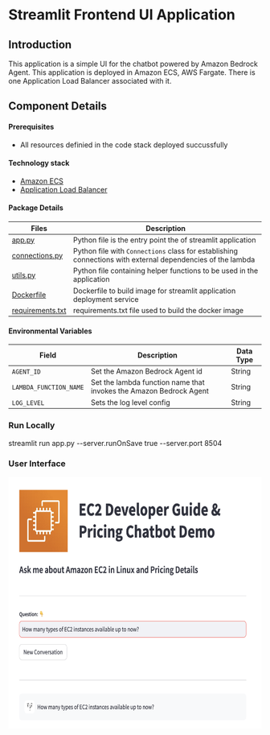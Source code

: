 # Streamlit Frontend UI Application

## Introduction

This application is a simple UI for the chatbot powered by Amazon Bedrock Agent.
This application is deployed in Amazon ECS, AWS Fargate. There is one Application Load Balancer associated with it. 

## Component Details
#### Prerequisites
- All resources definied in the code stack deployed succussfully

#### Technology stack
- [Amazon ECS](https://aws.amazon.com/ecs/)
- [Application Load Balancer](https://aws.amazon.com/elasticloadbalancing/application-load-balancer/)

#### Package Details

| Files                                                                    | Description                                                                                                                                                                                                                          |
| ------------------------------------------------------------------------ | ------------------------------------------------------------------------------------------------------------------------------------------------------------------------------------------------------------------------------------ |
| [app.py](app.py)                                         | Python file is the entry point the of streamlit application                                                                                                                           |
| [connections.py](connections.py)                                         | Python file with `Connections` class for establishing connections with external dependencies of the lambda                                                                                                                           |
| [utils.py](utils.py)                                         | Python file containing helper functions to be used in the application                                                                                                                                                             |
| [Dockerfile](Dockerfile)                       | Dockerfile to build image for streamlit application deployment service                                                                                                                                                     |
| [requirements.txt](requirements.txt)                                                     | requirements.txt file used to build the docker image                                                                                                                                                                                     |

#### Environmental Variables

| Field                          | Description                                                                              | Data Type |
| ------------------------------ | ---------------------------------------------------------------------------------------- | --------- |
| `AGENT_ID`         | Set the Amazon Bedrock Agent id                                   | String    |
| `LAMBDA_FUNCTION_NAME`         | Set the lambda function name that invokes the Amazon Bedrock Agent                                  | String    |
| `LOG_LEVEL` | Sets the log level config                            | String    |


### Run Locally

streamlit run app.py --server.runOnSave true --server.port 8504

### User Interface 


<img src="images/UI-FrontPage.png" alt="User Interface" width="646.5" height="500"/>
